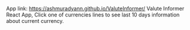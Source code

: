 App link: https://ashmuradyann.github.io/ValuteInformer/
Valute Informer React App, 
Click one of currencies lines to see last 10 days information about current currency.
